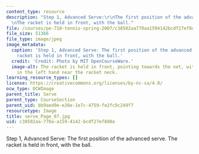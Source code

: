 ```yaml
---
content_type: resource
description: "Step 1, Advanced Serve:\r\nThe first position of the advanced serve.\r\
  \nThe racket is held in front, with the ball."
file: /courses/pe-710-tennis-spring-2007/c38502aa770aa1594142bcdf27ef8d0a_serve_Page_07.jpg
file_size: 51366
file_type: image/jpeg
image_metadata:
  caption: 'Step 1, Advanced Serve: The first position of the advanced serve. The
    racket is held in front, with the ball.'
  credit: 'Credit: Photo by MIT OpenCourseWare.'
  image-alt: The racket is held in front, pointing towards the net, with the ball
    in the left hand near the racket neck.
learning_resource_types: []
license: https://creativecommons.org/licenses/by-nc-sa/4.0/
ocw_type: OCWImage
parent_title: Serve
parent_type: CourseSection
parent_uid: bb9aed9e-e26e-1e7c-4759-fe2fc9c249f7
resourcetype: Image
title: serve_Page_07.jpg
uid: c38502aa-770a-a159-4142-bcdf27ef8d0a
---
```

Step 1, Advanced Serve:
The first position of the advanced serve.
The racket is held in front, with the ball.